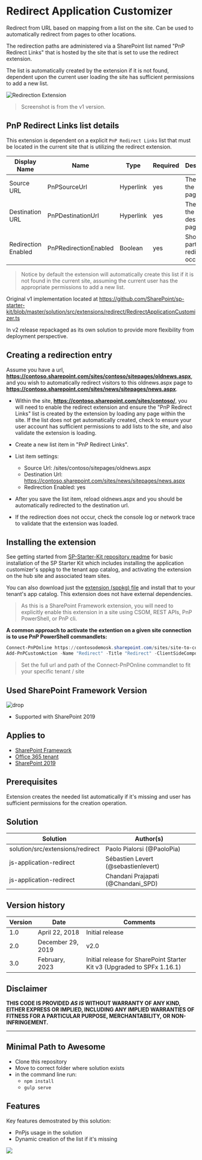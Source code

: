 # Redirect Application Customizer

Redirect from URL based on mapping from a list on the site. Can be used to automatically redirect from pages to other locations.

The redirection paths are administered via a SharePoint list named "PnP Redirect Links" that is hosted by the site that is set to use the redirect extension.

The list is automatically created by the extension if it is not found, dependent upon the current user loading the site has sufficient permissions to add a new list.

![Redirection Extension](../../assets/images/components/ext-redirects.gif)

> Screenshot is from the v1 version.


## PnP Redirect Links list details

This extension is dependent on a explicit `PnP Redirect Links` list that must be located in the current site that is utilizing the redirect extension.

| Display Name | Name | Type | Required | Description |
| ---- | ---- | ---- | ---- | ---- |
| Source URL | PnPSourceUrl | Hyperlink | yes | The path of the source page |
| Destination URL | PnPDestinationUrl | Hyperlink | yes | The path of the destination page |
| Redirection Enabled | PnPRedirectionEnabled | Boolean | yes | Should the particular redirection occur |

> Notice by default the extension will automatically create this list if it is not found in the current site, assuming the current user has the appropriate permissions to add a new list.

Original v1 implementation located at https://github.com/SharePoint/sp-starter-kit/blob/master/solution/src/extensions/redirect/RedirectApplicationCustomizer.ts

In v2 release repackaged as its own solution to provide more flexibility from deployment perspective.


## Creating a redirection entry

Assume you have a url, **https://contoso.sharepoint.com/sites/contoso/sitepages/oldnews.aspx**, and you wish to automatically redirect visitors to this oldnews.aspx page to **https://contoso.sharepoint.com/sites/news/sitepages/news.aspx**.

- Within the site, **https://contoso.sharepoint.com/sites/contoso/**, you will need to enable the redirect extension and ensure the "PnP Redirect Links" list is created by the extension by loading any page within the site. If the list does not get automatically created, check to ensure your user account has sufficient permissions to add lists to the site, and also validate the extension is loading.

- Create a new list item in "PnP Redirect Links".

- List item settings:
  - Source Url: /sites/contoso/sitepages/oldnews.aspx
  - Destination Url: https://contoso.sharepoint.com/sites/news/sitepages/news.aspx
  - Redirection Enabled: yes

- After you save the list item, reload oldnews.aspx and you should be automatically redirected to the destination url.

- If the redirection does not occur, check the console log or network trace to validate that the extension was loaded.


## Installing the extension

See getting started from [SP-Starter-Kit repository readme](https://github.com/pnp/sp-starter-kit) for basic installation of the SP Starter Kit which includes installing the application customizer's sppkg to the tenant app catalog, and activating the extension on the hub site and associated team sites.

You can also download just the [extension (sppkg) file](./sharepoint/solution/js-application-redirect.sppkg) and install that to your tenant's app catalog. This extension does not have external dependencies.

> As this is a SharePoint Framework extension, you will need to explicitly enable this extension in a site using CSOM, REST APIs, PnP PowerShell, or PnP cli.

**A common approach to activate the extention on a given site connection is to use PnP PowerShell commandlets:**

  ```powershell
  Connect-PnPOnline https://contosodemosk.sharepoint.com/sites/site-to-configure
  Add-PnPCustomAction -Name "Redirect" -Title "Redirect" -ClientSideComponentId 27f45dfa-839e-45c2-a379-fbfe627ed97c -Location "ClientSideExtension.ApplicationCustomizer" -ClientSideComponentProperties "{&quot;redirectionsListTitle&quot;:&quot;PnP Redirect Links&quot;}" -Scope Site
  ```

> Set the full url and path of the Connect-PnPOnline commandlet to fit your specific tenant / site


## Used SharePoint Framework Version

![drop](https://img.shields.io/badge/version-1.16.1-green.svg)

* Supported with SharePoint 2019

## Applies to

* [SharePoint Framework](https:/dev.office.com/sharepoint)
* [Office 365 tenant](https://dev.office.com/sharepoint/docs/spfx/set-up-your-development-environment)
* [SharePoint 2019](https://docs.microsoft.com/en-us/sharepoint/dev/general-development/sharepoint-2019-development-platform)

## Prerequisites

Extension creates the needed list automatically if it's missing and user has sufficient permissions for the creation operation.

## Solution

Solution|Author(s)
--------|---------
solution/src/extensions/redirect | Paolo Pialorsi (@PaoloPia)
js-application-redirect | Sébastien Levert (@sebastienlevert)
js-application-redirect | Chandani Prajapati (@Chandani_SPD)
## Version history

Version|Date|Comments
-------|----|--------
1.0|April 22, 2018|Initial release
2.0|December 29, 2019|v2.0
3.0|February, 2023|Initial release for SharePoint Starter Kit v3 (Upgraded to SPFx 1.16.1)
## Disclaimer

**THIS CODE IS PROVIDED *AS IS* WITHOUT WARRANTY OF ANY KIND, EITHER EXPRESS OR IMPLIED, INCLUDING ANY IMPLIED WARRANTIES OF FITNESS FOR A PARTICULAR PURPOSE, MERCHANTABILITY, OR NON-INFRINGEMENT.**

---

## Minimal Path to Awesome

* Clone this repository
* Move to correct folder where solution exists
* in the command line run:
  * `npm install`
  * `gulp serve`

## Features

Key features demostrated by this solution:

* PnPjs usage in the solution
* Dynamic creation of the list if it's missing

<img src="https://telemetry.sharepointpnp.com/sp-starter-kit/source/js-application-redirect" />
